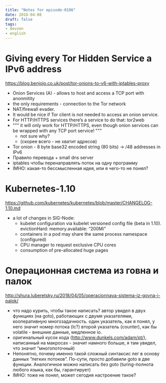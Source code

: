 ```yaml
---
title: "Notes for episode-0186"
date: 2018-04-08
draft: false
tags:
- devzen
- english
---
```


# Giving every Tor Hidden Service a IPv6 address
https://blog.benjojo.co.uk/post/tor-onions-to-v6-with-iptables-proxy

- Onion Services (A) - allows to host and access a TCP port with anonmitity
- the only requirements - connection to the Tor network
- NAT/firewall evader.
- It would be nice if Tor client is not needed to access an onion service.
- For HTTP/HTTPS services there’s a service to do that: tor2web
- """ it will only work for HTTP/HTTPS, even though onion services can be wrapped with any TCP port service! """
  - not sure why?
  - (скорее всего - не хватит адресов)
- Tor onion - 8 byte base32 encoded string (80 bits) -> /48 addresses in IPv6
- Правило перевода + small dns server
- iptables чтобы перенаправлять поток на одну программу
- IMHO: какая-то бессмысленная идея, или я чего-то не понял?

# Kubernetes-1.10
https://github.com/kubernetes/kubernetes/blob/master/CHANGELOG-1.10.md

- a lot of changes in SIG-Node:
    - kubelet configuration via kubelet versioned config file (beta in 1.10). evictionHard: memory.available: “200Mi”
    - containers in a pod may share the same process namespace (configured)
    - CPU manager to request exclusive CPU cores
    - consumption of pre-allocated huge pages


# Операционная система из говна и палок
http://shura.luberetsky.ru/2018/04/05/operacionnaya-sistema-iz-govna-i-palok/

- что надо курить, чтобы такое написать? автор увидел в двух функциях (на goto), работающих с двумя указателями,  кооперативную многозадачность. один указатель, как я понял, у него значит номер потока (lc?) второй указатель (counter), как бы volatile - внешние данные, медленное io.
- оригинальный кусок кода (http://www.dunkels.com/adam/pt/), написанный на макросах - значит намного больше, я там увидел, что значит “многопоточный)
- Непонятно, почему именно такой сложный синтаксис лег в основу данных “легких потоков”. По-сути, просто добавили goto в две функции. Аналогичное можно написать без goto (turing-полнота любого языка, как бы, гарантирует) 
- IMHO: тоже не понял, может сегодня настроение такое?
